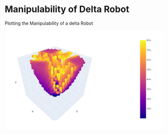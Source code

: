 # Manipulability of Delta Robot
Plotting the Manipulability of a delta Robot

![Screenshot](result.jpg)
